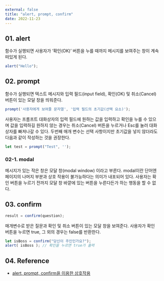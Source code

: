 ```yaml
---
external: false
title: "alert, prompt, confirm"
date: 2022-11-23
---
```


## 01. alert

함수가 실행되면 사용자가 ‘확인(OK)’ 버튼을 누를 때까지 메시지를 보여주는 창이 계속 떠있게 된다.

```TypeScript
alert("Hello");
```

## 02. prompt

함수가 실행되면 텍스트 메시지와 입력 필드(input field), 확인(OK) 및 취소(Cancel) 버튼이 있는 모달 창을 띄워준다.

```TypeScript
prompt('사용자에게 보여줄 문자열', '입력 필드의 초기값(선택 요소)');
```

사용자는 프롬프트 대화상자의 입력 필드에 원하는 값을 입력하고 확인을 누를 수 있으며 값을 입력하길 원하지 않는 경우는 취소(Cancel) 버튼을 누르거나 Esc를 눌러 대화상자를 빠져나갈 수 있다.
두번째 매개 변수는 선택 사항이지만 초기값을 넣지 않더라도 다음과 같이 작성하는 것을 권장한다.

```TypeScript
let test = prompt("Test", '');
```

### 02-1. modal

메시지가 있는 작은 창은 모달 창(modal window) 이라고 부른다.
modal이란 단어엔 페이지의 나머지 부분과 상호 작용이 불가능하다는 의미가 내포되어 있다.
사용자는 확인 버튼을 누르기 전까지 모달 창 바깥에 있는 버튼을 누른다든가 하는 행동을 할 수 없다.

## 03. confirm

```TypeScript
result = confirm(question);
```

매개변수로 받은 질문과 확인 및 취소 버튼이 있는 모달 창을 보여준다.
사용자가 확인 버튼을 누르면 true, 그 외의 경우는 false를 반환한다.

```TypeScript
let isBoss = confirm("당신이 주인인가요?");
alert( isBoss ); // 확인을 누르면 true가 출력
```

## 04. Reference

- [alert, prompt, confirm을 이용한 상호작용](https://ko.javascript.info/alert-prompt-confirm)
